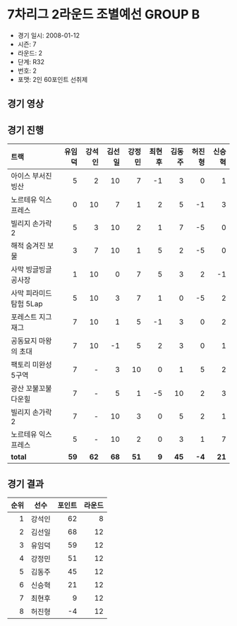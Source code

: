 # 7차리그 2라운드 조별예선 GROUP B

- 경기 일시: 2008-01-12
- 시즌: 7
- 라운드: 2
- 단계: R32
- 번호: 2
- 포맷: 2인 60포인트 선취제





## 경기 영상
## 경기 진행

| 트랙 | 유임덕 | 강석인 | 김선일 | 강정민 | 최현후 | 김동주 | 허진형 | 신승혁 |
|:---|---:|---:|---:|---:|---:|---:|---:|---:|
| 아이스 부서진 빙산 | 5 | 2 | 10 | 7 | -1 | 3 | 0 | 1 |
| 노르테유 익스프레스 | 0 | 10 | 7 | 1 | 2 | 5 | -1 | 3 |
| 빌리지 손가락 2 | 5 | 3 | 10 | 2 | 1 | 7 | -5 | 0 |
| 해적 숨겨진 보물 | 3 | 7 | 10 | 1 | 5 | 2 | -5 | 0 |
| 사막 빙글빙글 공사장 | 1 | 10 | 0 | 7 | 5 | 3 | 2 | -1 |
| 사막 피라미드 탐험 5Lap | 5 | 10 | 3 | 7 | 1 | 0 | -5 | 2 |
| 포레스트 지그재그 | 7 | 10 | 1 | 5 | -1 | 3 | 0 | 2 |
| 공동묘지 마왕의 초대 | 7 | 10 | -1 | 5 | 2 | 3 | 0 | 1 |
| 팩토리 미완성 5구역 | 7 | - | 3 | 10 | 0 | 1 | 5 | 2 |
| 광산 꼬불꼬불 다운힐 | 7 | - | 5 | 1 | -5 | 10 | 2 | 3 |
| 빌리지 손가락 2 | 7 | - | 10 | 3 | 0 | 5 | 2 | 1 |
| 노르테유 익스프레스 | 5 | - | 10 | 2 | 0 | 3 | 1 | 7 |
| __total__ | __59__ | __62__ | __68__ | __51__ | __9__ | __45__ | __-4__ | __21__ |




## 경기 결과

| 순위 | 선수 | 포인트 | 라운드 |
|---:|:---:|---:|---:|
| 1 | 강석인 | 62 | 8 |
| 2 | 김선일 | 68 | 12 |
| 3 | 유임덕 | 59 | 12 |
| 4 | 강정민 | 51 | 12 |
| 5 | 김동주 | 45 | 12 |
| 6 | 신승혁 | 21 | 12 |
| 7 | 최현후 | 9 | 12 |
| 8 | 허진형 | -4 | 12 |

